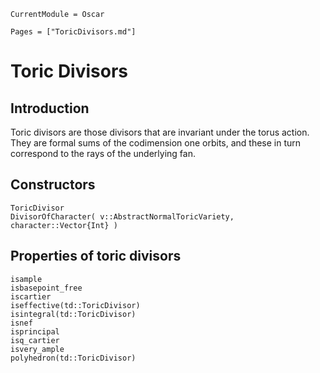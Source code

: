 ```@meta
CurrentModule = Oscar
```

```@contents
Pages = ["ToricDivisors.md"]
```


# Toric Divisors

## Introduction

Toric divisors are those divisors that are invariant under the torus action.
They are formal sums of the codimension one orbits, and these in turn
correspond to the rays of the underlying fan.


## Constructors

```@docs
ToricDivisor
DivisorOfCharacter( v::AbstractNormalToricVariety, character::Vector{Int} )
```

## Properties of toric divisors

```@docs
isample
isbasepoint_free
iscartier
iseffective(td::ToricDivisor)
isintegral(td::ToricDivisor) 
isnef
isprincipal
isq_cartier
isvery_ample
polyhedron(td::ToricDivisor)
```

